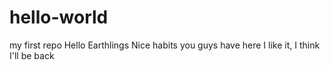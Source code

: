 # hello-world
my first repo
Hello Earthlings
Nice habits you guys have here
I like it, I think I'll be back
